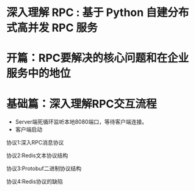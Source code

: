 # 深入理解 RPC : 基于 Python 自建分布式高并发 RPC 服务 #

# 开篇：RPC要解决的核心问题和在企业服务中的地位 #

# 基础篇：深入理解RPC交互流程 #

* Server端死循环监听本地8080端口，等待客户端连接。
* 客户端启动

协议1:深入RPC消息协议

协议2:Redis文本协议结构

协议3:Protobuf二进制协议结构

协议4:Redis协议的缺陷